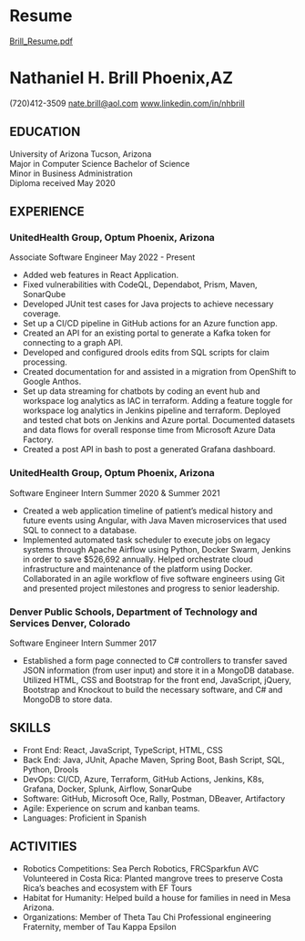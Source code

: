 # Resume
<a href="Brill_Resume.pdf" download="Brill_Resume">Brill_Resume.pdf</a>

# Nathaniel H. Brill Phoenix,AZ
(720)412-3509
nate.brill@aol.com
www.linkedin.com/in/nhbrill

## EDUCATION
University of Arizona Tucson, Arizona<br />
Major in Computer Science Bachelor of Science<br />
Minor in Business Administration<br />
Diploma received May 2020<br />

## EXPERIENCE
### UnitedHealth Group, Optum Phoenix, Arizona
Associate Software Engineer May 2022 - Present
- Added web features in React Application.
- Fixed vulnerabilities with CodeQL, Dependabot, Prism, Maven, SonarQube
- Developed JUnit test cases for Java projects to achieve necessary coverage.
- Set up a CI/CD pipeline in GitHub actions for an Azure function app.
- Created an API for an existing portal to generate a Kafka token for connecting to a graph API.
- Developed and configured drools edits from SQL scripts for claim processing.
- Created documentation for and assisted in a migration from OpenShift to Google Anthos.
- Set up data streaming for chatbots by coding an event hub and workspace log analytics as IAC in terraform.
Adding a feature toggle for workspace log analytics in Jenkins pipeline and terraform. Deployed and tested chat
bots on Jenkins and Azure portal. Documented datasets and data flows for overall response time from
Microsoft Azure Data Factory.
- Created a post API in bash to post a generated Grafana dashboard.
### UnitedHealth Group, Optum Phoenix, Arizona
Software Engineer Intern Summer 2020 & Summer 2021
- Created a web application timeline of patient’s medical history and future events using Angular, with Java
Maven microservices that used SQL to connect to a database.
- Implemented automated task scheduler to execute jobs on legacy systems through Apache Airflow using
Python, Docker Swarm, Jenkins in order to save $526,692 annually. Helped orchestrate cloud infrastructure
and maintenance of the platform using Docker. Collaborated in an agile workflow of five software engineers
using Git and presented project milestones and progress to senior leadership.
### Denver Public Schools, Department of Technology and Services Denver, Colorado
Software Engineer Intern Summer 2017
- Established a form page connected to C# controllers to transfer saved JSON information (from user input) and
store it in a MongoDB database. Utilized HTML, CSS and Bootstrap for the front end, JavaScript, jQuery,
Bootstrap and Knockout to build the necessary software, and C# and MongoDB to store data.
## SKILLS
- Front End: React, JavaScript, TypeScript, HTML, CSS
- Back End: Java, JUnit, Apache Maven, Spring Boot, Bash Script, SQL, Python, Drools
- DevOps: CI/CD, Azure, Terraform, GitHub Actions, Jenkins, K8s, Grafana, Docker, Splunk, Airflow, SonarQube
- Software: GitHub, Microsoft Oce, Rally, Postman, DBeaver, Artifactory
- Agile: Experience on scrum and kanban teams.
- Languages: Proficient in Spanish
## ACTIVITIES
- Robotics Competitions: Sea Perch Robotics, FRCSparkfun AVC
Volunteered in Costa Rica: Planted mangrove trees to preserve Costa Rica’s beaches and ecosystem with EF Tours
- Habitat for Humanity: Helped build a house for families in need in Mesa Arizona.
- Organizations: Member of Theta Tau Chi Professional engineering Fraternity, member of Tau Kappa Epsilon